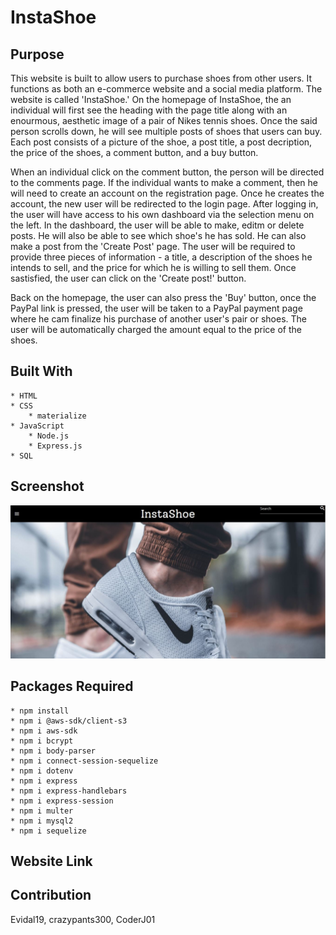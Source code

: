 # InstaShoe

## Purpose
This website is built to allow users to purchase shoes from other users. It functions as both an e-commerce website and a social media platform. The website is called 'InstaShoe.' On the homepage of InstaShoe, the an individual will first see the heading with the page title along with an enourmous, aesthetic image of a pair of Nikes tennis shoes. Once the said person scrolls down, he will see multiple posts of shoes that users can buy. Each post consists of a picture of the shoe, a post title, a post decription, the price of the shoes, a comment button, and a buy button. 

When an individual click on the comment button, the person will be directed to the comments page. If the individual wants to make a comment, then he will need to create an account on the registration page. Once he creates the account, the new user will be redirected to the login page. After logging in, the user will have access to his own dashboard via the selection menu on the left. In the dashboard, the user will be able to make, editm or delete posts. He will also be able to see which shoe's he has sold. He can also make a post from the 'Create Post' page. The user will be required to provide three pieces of information - a title, a description of the shoes he intends to sell, and the price for which he is willing to sell them. Once sastisfied, the user can click on the 'Create post!' button.

Back on the homepage, the user can also press the 'Buy' button, once the PayPal link is pressed, the user will be taken to a PayPal payment page where he cam finalize his purchase of another user's pair or shoes. The user will be automatically charged the amount equal to the price of the shoes.

## Built With
    * HTML
    * CSS
        * materialize
    * JavaScript
        * Node.js
        * Express.js
    * SQL

## Screenshot
![Alt text](./public/images/image-screenshot.JPG?raw=true "InstaShoe")

## Packages Required
    * npm install
    * npm i @aws-sdk/client-s3
    * npm i aws-sdk
    * npm i bcrypt
    * npm i body-parser
    * npm i connect-session-sequelize
    * npm i dotenv
    * npm i express
    * npm i express-handlebars
    * npm i express-session
    * npm i multer
    * npm i mysql2
    * npm i sequelize

## Website Link
<!-- insert link here -->

## Contribution
Evidal19, crazypants300, CoderJ01 